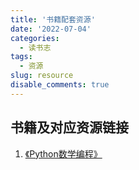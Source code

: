 ```yaml
---
title: '书籍配套资源'
date: '2022-07-04'
categories:
  - 读书志
tags:
  - 资源
slug: resource
disable_comments: true
---
```

## 书籍及对应资源链接
1. [《Python数学编程》](https://www.epubit.com/bookDetails?id=UB6cb444dec6174)



















